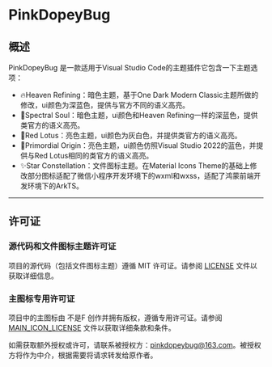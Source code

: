 # PinkDopeyBug

## 概述

PinkDopeyBug 是一款适用于Visual Studio Code的主题插件它包含一下主题选项：

- 🔥Heaven Refining：暗色主题，基于One Dark Modern Classic主题所做的修改，ui颜色为深蓝色，提供与官方不同的语义高亮。
- 👻Spectral Soul：暗色主题，ui颜色和Heaven Refining一样的深蓝色，提供类官方的语义高亮。
- 🪷Red Lotus：亮色主题，ui颜色为灰白色，并提供类官方的语义高亮。
- 🫧Primordial Origin：亮色主题，ui颜色仿照Visual Studio 2022的蓝色，并提供与Red Lotus相同的类官方的语义高亮。
- ✨Star Constellation：文件图标主题。在Material Icons Theme的基础上修改部分图标适配了微信小程序开发环境下的wxml和wxss，适配了鸿蒙前端开发环境下的ArkTS。

---



## 许可证

### 源代码和文件图标主题许可证

项目的源代码（包括文件图标主题）遵循 MIT 许可证。请参阅 [LICENSE](LICENSE.txt) 文件以获取详细信息。

### 主图标专用许可证

项目中的主图标由 不是F 创作并拥有版权，遵循专用许可证。请参阅 [MAIN_ICON_LICENSE](MAIN_ICON_LICENSE.md) 文件以获取详细条款和条件。

如需获取额外授权或许可，请联系被授权方：pinkdopeybug@163.com。被授权方将作为中介，根据需要将请求转发给原作者。
